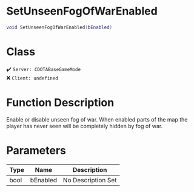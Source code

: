 # SetUnseenFogOfWarEnabled
```lua
void SetUnseenFogOfWarEnabled(bEnabled)
```
# Class
✔️ `Server: CDOTABaseGameMode`  
❌ `Client: undefined`  

# Function Description
Enable or disable unseen fog of war. When enabled parts of the map the player has never seen will be completely hidden by fog of war.
# Parameters
Type|Name|Description
--|--|--
bool|bEnabled|No Description Set
